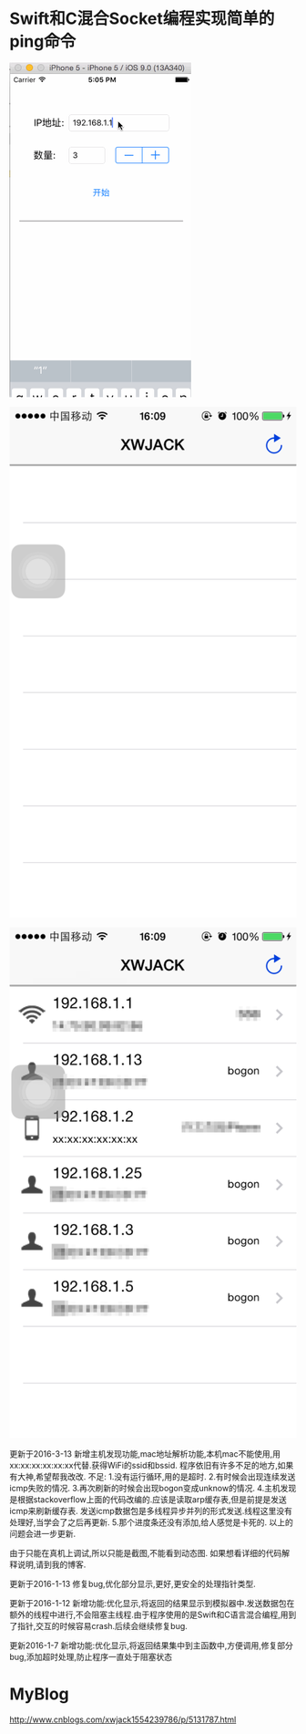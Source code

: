 # Swift和C混合Socket编程实现简单的ping命令

![](/xwjack.gif?raw=true)

![](/xwjack1.png?raw=true)

![](/xwjack2.png?raw=true)

更新于2016-3-13
新增主机发现功能,mac地址解析功能,本机mac不能使用,用xx:xx:xx:xx:xx:xx代替.获得WiFi的ssid和bssid.
程序依旧有许多不足的地方,如果有大神,希望帮我改改.
不足:
1.没有运行循环,用的是超时.
2.有时候会出现连续发送icmp失败的情况.
3.再次刷新的时候会出现bogon变成unknow的情况.
4.主机发现是根据stackoverflow上面的代码改编的.应该是读取arp缓存表,但是前提是发送icmp来刷新缓存表.
发送icmp数据包是多线程异步并列的形式发送.线程这里没有处理好,当学会了之后再更新.
5.那个进度条还没有添加,给人感觉是卡死的.
以上的问题会进一步更新.

由于只能在真机上调试,所以只能是截图,不能看到动态图.
如果想看详细的代码解释说明,请到我的博客.


更新于2016-1-13
修复bug,优化部分显示,更好,更安全的处理指针类型.

更新于2016-1-12
新增功能:优化显示,将返回的结果显示到模拟器中.发送数据包在额外的线程中进行,不会阻塞主线程.由于程序使用的是Swift和C语言混合编程,用到了指针,交互的时候容易crash.后续会继续修复bug.

更新2016-1-7
新增功能:优化显示,将返回结果集中到主函数中,方便调用,修复部分bug,添加超时处理,防止程序一直处于阻塞状态

# MyBlog
http://www.cnblogs.com/xwjack1554239786/p/5131787.html
